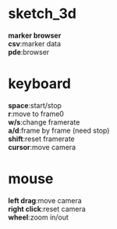sketch_3d
=========
__marker browser__  
__csv__:marker data  
__pde__:browser  


keyboard
========
__space__:start/stop  
__r__:move to frame0  
__w/s__:change framerate  
__a/d__:frame by frame (need stop)  
__shift__:reset framerate  
__cursor__:move camera  

mouse
========
__left drag__:move camera  
__right click__:reset camera  
__wheel__:zoom in/out  
